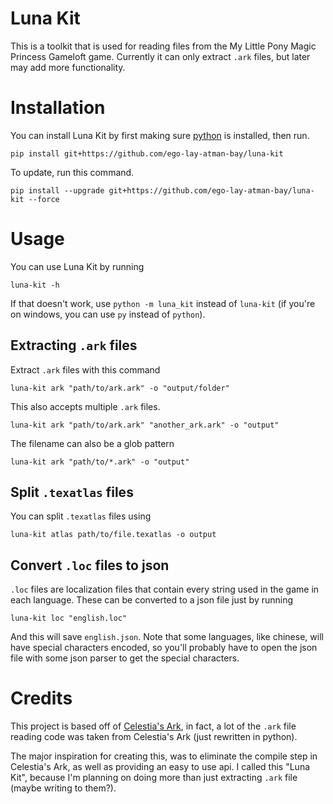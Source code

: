 # Luna Kit
This is a toolkit that is used for reading files from the My Little Pony Magic Princess Gameloft game. Currently it can only extract `.ark` files, but later may add more functionality.

# Installation
You can install Luna Kit by first making sure [python](https://python.org) is installed, then run.

```
pip install git+https://github.com/ego-lay-atman-bay/luna-kit
```

To update, run this command.

```
pip install --upgrade git+https://github.com/ego-lay-atman-bay/luna-kit --force
```

# Usage

You can use Luna Kit by running

```
luna-kit -h
```

If that doesn't work, use `python -m luna_kit` instead of `luna-kit` (if you're on windows, you can use `py` instead of `python`).

## Extracting `.ark` files

Extract `.ark` files with this command

```
luna-kit ark "path/to/ark.ark" -o "output/folder"
```

This also accepts multiple `.ark` files.

```
luna-kit ark "path/to/ark.ark" "another_ark.ark" -o "output"
```

The filename can also be a glob pattern

```
luna-kit ark "path/to/*.ark" -o "output"
```

## Split `.texatlas` files

You can split `.texatlas` files using

```
luna-kit atlas path/to/file.texatlas -o output
```

## Convert `.loc` files to json

`.loc` files are localization files that contain every string used in the game in each language. These can be converted to a json file just by running

```
luna-kit loc "english.loc"
```

And this will save `english.json`. Note that some languages, like chinese, will have special characters encoded, so you'll probably have to open the json file with some json parser to get the special characters.

# Credits
This project is based off of [Celestia's Ark](https://gist.github.com/liamwhite/ba39ce769424b53a5505), in fact, a lot of the `.ark` file reading code was taken from Celestia's Ark (just rewritten in python).

The major inspiration for creating this, was to eliminate the compile step in Celestia's Ark, as well as providing an easy to use api. I called this "Luna Kit", because I'm planning on doing more than just extracting `.ark` file (maybe writing to them?).
